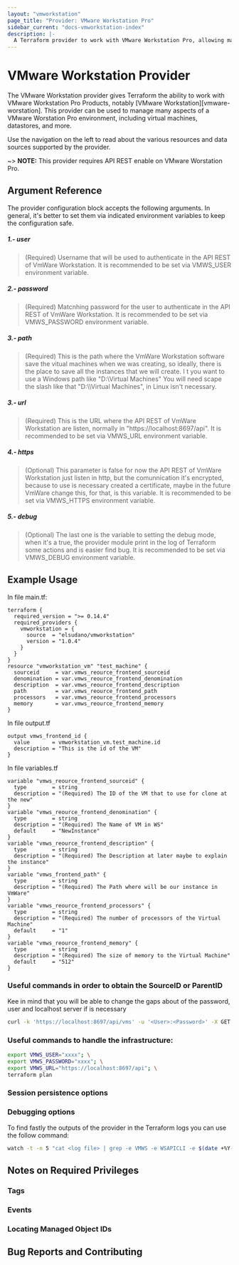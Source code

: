 ```yaml
---
layout: "vmworkstation"
page_title: "Provider: VMware Workstation Pro"
sidebar_current: "docs-vmworkstation-index"
description: |-
  A Terraform provider to work with VMware Workstation Pro, allowing management of virtual machines and other VMware resources. Supports management through VMware Workstation Pro.
---
```


# VMware Workstation Provider

The VMware Workstation provider gives Terraform the ability to work with VMware Workstation Pro
Products, notably [VMware Workstation][vmware-worstation].
This provider can be used to manage many aspects of a VMware Worstation Pro
environment, including virtual machines, datastores, and more.

[vmware-workstation]: https://www.vmware.com/products/workstation-pro.html

Use the navigation on the left to read about the various resources and data
sources supported by the provider.

~> **NOTE:** This provider requires API REST enable on VMware Worstation Pro.

  [VmWare Workstation API Rest]: https://github.com/elsudano/vmware-workstation-api-client

## Argument Reference

The provider configuration block accepts the following arguments. In general, it's better to set them via indicated environment variables to keep the configuration safe.

##### 1.- *user*
> (Required) Username that will be used to authenticate in the API REST of VmWare Workstation. It is recommended to be set via VMWS_USER environment variable.

##### 2.- *password*
> (Required) Matcnhing password for the user to authenticate in the API REST of VmWare Workstation. It is recommended to be set via VMWS_PASSWORD environment variable.

##### 3.- *path*
> (Required) This is the path where the VmWare Workstation software save the vitual machines when we was creating, so ideally, there is the place to save all the instances that we will create. I t you want to use a Windows path like "D:\Virtual Machines" You will need scape the slash like that "D:\\\Virtual Machines", in Linux isn't necessary.

##### 3.- *url*
> (Required) This is the URL where the API REST of VmWare Workstation are listen, normally in "https://localhost:8697/api". It is recommended to be set via VMWS_URL environment variable.

##### 4.- *https*
> (Optional) This parameter is false for now the API REST of VmWare Workstation just listen in http, but the comunnication it's encrypted, because to use is necessary created a certificate, maybe in the future VmWare change this, for that, is this variable. It is recommended to be set via VMWS_HTTPS environment variable.

##### 5.- *debug*
> (Optional) The last one is the variable to setting the debug mode, when it's a true, the provider module print in the log of Terraform some actions and is easier find bug. It is recommended to be set via VMWS_DEBUG environment variable.

## Example Usage

In file main.tf:

```HLC
terraform {
  required_version = ">= 0.14.4"
  required_providers {
    vmworkstation = {
      source  = "elsudano/vmworkstation"
      version = "1.0.4"
    }
  }
}
resource "vmworkstation_vm" "test_machine" {
  sourceid     = var.vmws_reource_frontend_sourceid
  denomination = var.vmws_reource_frontend_denomination
  description  = var.vmws_reource_frontend_description
  path         = var.vmws_reource_frontend_path
  processors   = var.vmws_reource_frontend_processors
  memory       = var.vmws_reource_frontend_memory
}
```

In file output.tf

```HLC
output vmws_frontend_id {
  value       = vmworkstation_vm.test_machine.id
  description = "This is the id of the VM"
}
```

In file variables.tf

```HLC
variable "vmws_reource_frontend_sourceid" {
  type        = string
  description = "(Required) The ID of the VM that to use for clone at the new"
}
variable "vmws_reource_frontend_denomination" {
  type        = string
  description = "(Required) The Name of VM in WS"
  default     = "NewInstance"
}
variable "vmws_reource_frontend_description" {
  type        = string
  description = "(Required) The Description at later maybe to explain the instance"
}
variable "vmws_frontend_path" {
  type        = string
  description = "(Required) The Path where will be our instance in VmWare"
}
variable "vmws_reource_frontend_processors" {
  type        = string
  description = "(Required) The number of processors of the Virtual Machine"
  default     = "1"
}
variable "vmws_reource_frontend_memory" {
  type        = string
  description = "(Required) The size of memory to the Virtual Machine"
  default     = "512"
}
```

### Useful commands in order to obtain the SourceID or ParentID

Kee in mind that you will be able to change the gaps about of the password, user and localhost server if is necessary

```bash
curl -k 'https://localhost:8697/api/vms' -u '<User>:<Password>' -X GET --header 'Accept: application/vnd.vmware.vmw.rest-v1+json'
```

### Useful commands to handle the infrastructure:

```bash
export VMWS_USER="xxxx"; \
export VMWS_PASSWORD="xxxx"; \
export VMWS_URL="https://localhost:8697/api"; \
terraform plan 
```

### Session persistence options

### Debugging options

To find fastly the outputs of the provider in the Terraform logs you can use the follow command:

```bash
watch -t -n 5 "cat <log file> | grep -e VMWS -e WSAPICLI -e $(date +%Y-%m-%d) | tail -15"
```

## Notes on Required Privileges

### Tags

### Events

### Locating Managed Object IDs

## Bug Reports and Contributing